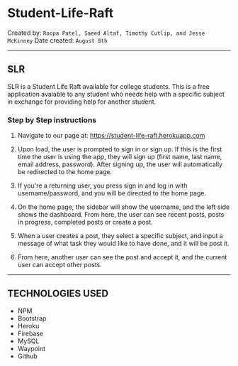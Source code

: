 # Student-Life-Raft

Created by: `Roopa Patel, Saeed Altaf, Timothy Cutlip, and Jesse McKinney`
Date created: `August 8th`

- - -

## SLR
SLR is a Student Life Raft available for college students. This is a free application avaiable to any student who needs help with a specific subject in exchange for providing help for another student.

### **Step by Step instructions**

1. Navigate to our page at: https://student-life-raft.herokuapp.com

2. Upon load, the user is prompted to sign in or sign up.  If this is the first time the user is using the app, they will sign up (first name, last name, email address, password).  After signing up, the user will automatically be redirected to the home page.

3. If you're a returning user, you press sign in and log in with username/password, and you will be directed to the home page.

4. On the home page, the sidebar will show the username, and the left side shows the dashboard.  From here, the user can see recent posts, posts in progress, completed posts or create a post.

5. When a user creates a post, they select a specific subject, and input a message of what task they would like to have done, and it will be post it.  

6. From here, another user can see the post and accept it, and the current user can accept other posts.

- - -

## TECHNOLOGIES USED
- NPM
- Bootstrap
- Heroku
- Firebase
- MySQL
- Waypoint
- Github 
